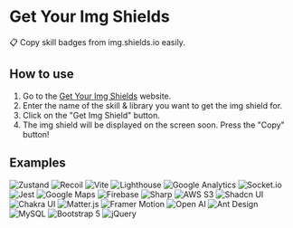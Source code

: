 # Get Your Img Shields

📋 Copy skill badges from img.shields.io easily.

## How to use

1. Go to the [Get Your Img Shields](https://get-your-img-shields.vercel.app/) website.
2. Enter the name of the skill & library you want to get the img shield for.
3. Click on the "Get Img Shield" button.
4. The img shield will be displayed on the screen soon. Press the "Copy" button!

## Examples

![Zustand](https://img.shields.io/badge/React%20Hook%20Form-ec5990?style=flat-square&logo=reacthookform&logoColor=white)
![Recoil](https://img.shields.io/badge/Recoil-3578E5?style=flat-square&logo=recoil&logoColor=white)
![Vite](https://img.shields.io/badge/Vite-646CFF?style=flat-square&logo=vite&logoColor=white)
![Lighthouse](https://img.shields.io/badge/Lighthouse-F44B21?style=flat-square&logo=lighthouse&logoColor=white)
![Google Analytics](https://img.shields.io/badge/Google%20Analytics-E37400?style=flat-square&logo=googleanalytics&logoColor=white)
![Socket.io](https://img.shields.io/badge/Socket.io-010101?style=flat-square&logo=socketdotio&logoColor=white)
![Jest](https://img.shields.io/badge/Jest-C21325?style=flat-square&logo=jest&logoColor=white)
![Google Maps](https://img.shields.io/badge/Google%20Maps-C21325?style=flat-square&logo=googlemaps&logoColor=white)
![Firebase](https://img.shields.io/badge/Firestore-DD2C00?style=flat-square&logo=firebase&logoColor=white)
![Sharp](https://img.shields.io/badge/Sharp-99CC00?style=flat-square&logo=npm&logoColor=white)
![AWS S3](https://img.shields.io/badge/Amazon%20S3-569A31?style=flat-square&logo=amazons3&logoColor=white)
![Shadcn UI](https://img.shields.io/badge/Shadcn%20UI-000000?style=flat-square&logo=shadcnui&logoColor=white)
![Chakra UI](https://img.shields.io/badge/Chakra%20UI-319795?style=flat-square&logo=chakra%20ui&logoColor=white)
![Matter.js](https://img.shields.io/badge/Matter.js-4B5562?style=flat-square&logo=matter.js&logoColor=white)
![Framer Motion](https://img.shields.io/badge/Framer%20Motion-0055FF?style=flat-square&logo=framer&logoColor=white)
![Open AI](https://img.shields.io/badge/Open%20AI-412991?style=flat-square&logo=openai&logoColor=white)
![Ant Design](https://img.shields.io/badge/Ant%20Design-0170FE?style=flat-square&logo=antdesign&logoColor=white)
![MySQL](https://img.shields.io/badge/MySQL-4479A1?style=flat-square&logo=mysql&logoColor=white)
![Bootstrap 5](https://img.shields.io/badge/Bootstrap%205-7952B3?style=flat-square&logo=bootstrap&logoColor=white)
![jQuery](https://img.shields.io/badge/jQuery-0769AD?style=flat-square&logo=jquery&logoColor=white)
